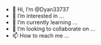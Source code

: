 - 👋 Hi, I’m @Dyan33737
- 👀 I’m interested in ...
- 🌱 I’m currently learning ...
- 💞️ I’m looking to collaborate on ...
- 📫 How to reach me ...




